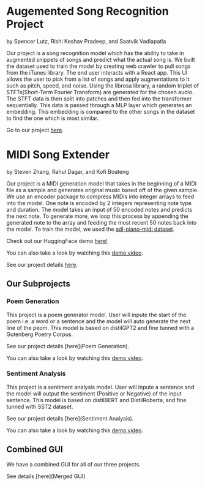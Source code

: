 # Augemented Song Recognition Project

by Spencer Lutz, Rishi Keshav Pradeep, and Saatvik Vadlapatla

Our project is a song recognition model which has the ability to take in augmented snippets of songs and predict what the actual song is. We built the dataset used to train the model by creating web crawler to pull songs from the iTunes library. The end user interacts with a React app. This UI allows the user to pick from a list of songs and apply augmentations to it such as pitch, speed, and noise. Using the librosa library, a random triplet of STFTs(Short-Term Fourier Transform) are generated for the chosen audio. The STFT data is then split into patches and then fed into the transformer sequentially. This data is passed through a MLP layer which generates an embedding. This embedding is compared to the other songs in the dataset to find the one which is most similar.

Go to our project [here](./song-recognition/).

# MIDI Song Extender

by Steven Zhang, Rahul Dagar, and Kofi Boateng

Our project is a MIDI generation model that takes in the beginning of a MIDI file as a sample and generates original music based off of the given sample. We use an encoder package to compress MIDIs into integer arrays to feed into the model. One note is encoded by 2 integers representing note type and duration. The model takes an input of 50 encoded notes and predicts the next note. To generate more, we loop this process by appending the generated note to the array and feeding the most recent 50 notes back into the model. To train the model, we used the [adl-piano-midi dataset](https://github.com/lucasnfe/adl-piano-midi).

Check out our HuggingFace demo [here!](https://huggingface.co/spaces/kboaten/MIDI-Audio-Extension)

You can also take a look by watching this [demo video](https://youtu.be/51QugyAd0x4).

See our project details [here](MIDI-song-extender).

## Our Subprojects
### Poem Generation
This project is a poem generator model. User will inpute the start of the poem i.e. a word or a sentence and the model will auto generate the next line of the peom. This model is based on distilGPT2 and fine tunned with a Gutenberg Poetry Corpus. 

See our project details [here](Poem Generation).

You can also take a look by watching this [demo video](https://youtu.be/51QugyAd0x4).

### Sentiment Analysis
This project is a sentiment analysis model. User will inpute a sentence and the model will output the sentiment (Positive or Negative) of the input sentence. This model is based on distilBERT and DistilRoberta, and fine tunned with SST2 dataset. 

See our project details [here](Sentiment Analysis).

You can also take a look by watching this [demo video](https://youtu.be/51QugyAd0x4).

## Combined GUI
We have a combined GUI for all of our three projects.

See details [here](Merged GUI)
